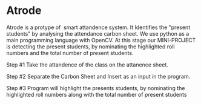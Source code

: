 # Atrode

Atrode is a protype of  smart attandence system. It Identifies the "present students" by analysing the attendance carbon sheet. We use python as a main programming
language with OpenCV. At this stage our MINI-PROJECT is detecting the present students, by nominating the highlighted roll numbers and the total number of present students.

Step #1
Take the attandence of the class on the attanence sheet.

Step #2
Separate the Carbon Sheet and Insert as an input in the program.

Step #3
Program will highlight the presents students, by nominating the highlighted roll numbers along with the total number of present students
